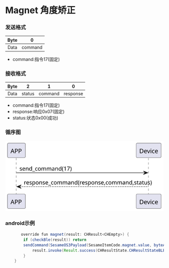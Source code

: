 # Magnet 角度矫正

### 发送格式
| Byte | 0 |
|:----:|:----:|
| Data |   command |
- command:指令17(固定)


### 接收格式
| Byte | 2 | 1 | 0 |
|:----:|:----:|:----:|:----:|
| Data | status | command | response  |
- command:指令17(固定)
- response:响应0x07(固定)
- status:状态0x00(成功) 
### 循序图
![v](magnet.svg)





### android示例
``` java
       override fun magnet(result: CHResult<CHEmpty>) {
        if (checkBle(result)) return
        sendCommand(SesameOS3Payload(SesameItemCode.magnet.value, byteArrayOf()), DeviceSegmentType.cipher) { res ->
            result.invoke(Result.success(CHResultState.CHResultStateBLE(CHEmpty())))
        }
    }
```
